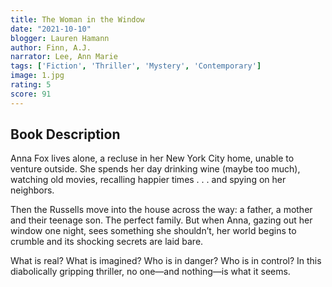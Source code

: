 ```yaml
---
title: The Woman in the Window
date: "2021-10-10"
blogger: Lauren Hamann
author: Finn, A.J.
narrator: Lee, Ann Marie
tags: ['Fiction', 'Thriller', 'Mystery', 'Contemporary']
image: 1.jpg
rating: 5
score: 91
---
```



## Book Description

Anna Fox lives alone, a recluse in her New York City home, unable to venture outside. She spends her day drinking wine (maybe too much), watching old movies, recalling happier times . . . and spying on her neighbors.

Then the Russells move into the house across the way: a father, a mother and their teenage son. The perfect family. But when Anna, gazing out her window one night, sees something she shouldn’t, her world begins to crumble and its shocking secrets are laid bare.

What is real? What is imagined? Who is in danger? Who is in control? In this diabolically gripping thriller, no one—and nothing—is what it seems.